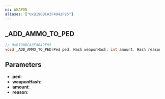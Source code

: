 ```yaml
---
ns: WEAPON
aliases: ["0xB190BCA3F4042F95"]
---
```

## _ADD_AMMO_TO_PED

```c
// 0xB190BCA3F4042F95
void _ADD_AMMO_TO_PED(Ped ped, Hash weaponHash, int amount, Hash reason);
```

## Parameters
* **ped**:
* **weaponHash**:
* **amount**:
* **reason**:
